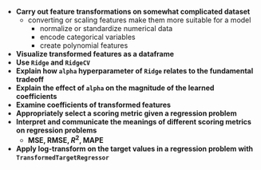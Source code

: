 - **Carry out feature transformations on somewhat complicated dataset**
	- converting or scaling features make them more suitable for a model
		- normalize or standardize numerical data
		- encode categorical variables
		- create polynomial features
- **Visualize transformed features as a dataframe**
- **Use `Ridge` and `RidgeCV`**
- **Explain how `alpha` hyperparameter of `Ridge` relates to the fundamental tradeoff**
- **Explain the effect of `alpha` on the magnitude of the learned coefficients**
- **Examine coefficients of transformed features**
- **Appropriately select a scoring metric given a regression problem**
- **Interpret and communicate the meanings of different scoring metrics on regression problems**
    - **MSE, RMSE, $R^2$, MAPE**
- **Apply log-transform on the target values in a regression problem with `TransformedTargetRegressor`**
